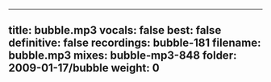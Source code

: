 
---
title: bubble.mp3
vocals: false
best: false
definitive: false
recordings: bubble-181
filename: bubble.mp3
mixes: bubble-mp3-848
folder: 2009-01-17/bubble
weight: 0
---

